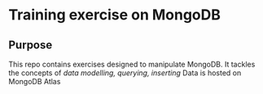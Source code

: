 # Training exercise on MongoDB 

## Purpose
This repo contains exercises designed to manipulate MongoDB.
It tackles the concepts of *data modelling, querying, inserting*
Data is hosted on MongoDB Atlas
